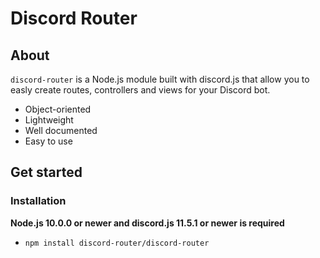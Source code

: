# Discord Router

## About

```discord-router``` is a Node.js module built with discord.js that allow you to easly create routes, controllers and views
for your Discord bot.
- Object-oriented
- Lightweight
- Well documented
- Easy to use

## Get started

### Installation

**Node.js 10.0.0 or newer and discord.js 11.5.1 or newer is required**
- ```npm install discord-router/discord-router```
